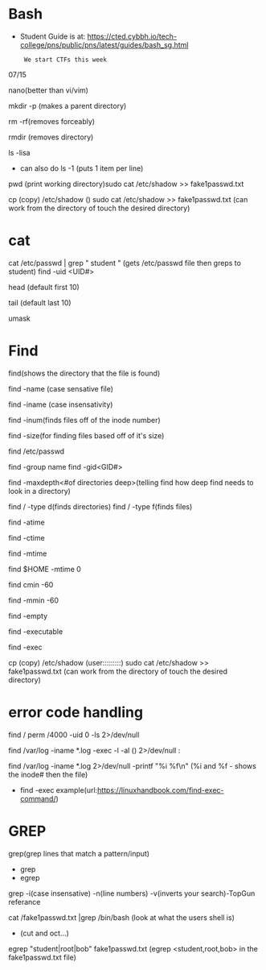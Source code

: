 # Bash
* Student Guide is at: https://cted.cybbh.io/tech-college/pns/public/pns/latest/guides/bash_sg.html

       We start CTFs this week 

07/15

nano(better than vi/vim)

mkdir -p (makes a parent directory)

rm -rf(removes forceably)

rmdir (removes directory)

ls -lisa 
  * can also do ls -1 (puts 1 item per line)

pwd (print working directory)sudo cat /etc/shadow >> fake1passwd.txt

cp <source> <destination> (copy)
      /etc/shadow    ()
      sudo cat /etc/shadow >> fake1passwd.txt (can work from the directory of touch the desired directory)
# cat
cat /etc/passwd | grep " student " (gets /etc/passwd file then greps to student) 
 find -uid <UID#>


head (default first 10)

tail (default last 10)

umask

# Find
find(shows the directory that the file is found)

find -name (case sensative file)

find -iname (case insensativity)

find -inum(finds files off of the inode number)

find -size(for finding files based off of it's size)

find /etc/passwd
 
 find -group name
 find -gid<GID#>

find -maxdepth<#of directories deep>(telling find how deep find needs to look in a directory)

find / -type d(finds directories)
find / -type f(finds files)

find -atime

find -ctime

find -mtime

find $HOME -mtime 0

find cmin -60

find -mmin -60

find -empty

find -executable

find -exec

cp <source> <destination> (copy)
      /etc/shadow    (user:::::::::)
      sudo cat /etc/shadow >> fake1passwd.txt (can work from the directory of touch the desired directory)

# error code handling 
find / perm /4000 -uid 0 -ls 2>/dev/null
  
find /var/log -iname *.log -exec -l -al () 2>/dev/null \:

find /var/log -iname *.log 2>/dev/null -printf "%i %f\n" (%i and %f - shows the inode# then the file)

* find -exec example(url:https://linuxhandbook.com/find-exec-command/)

# GREP
grep(grep lines that match a pattern/input)
* grep
* egrep

grep -i(case insensative) -n(line numbers) -v(inverts your search)-TopGun referance

cat /fake1passwd.txt |grep /bin/bash (look at what the users shell is)
* (cut and oct...)

egrep "student|root|bob" fake1passwd.txt
(egrep <student,root,bob> in the fake1passwd.txt file)

